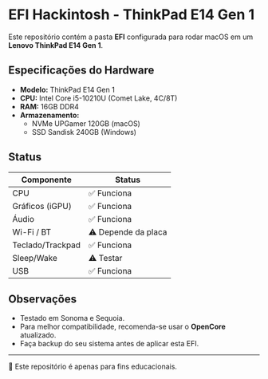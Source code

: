 # EFI Hackintosh - ThinkPad E14 Gen 1

Este repositório contém a pasta **EFI** configurada para rodar macOS em um **Lenovo ThinkPad E14 Gen 1**.

## Especificações do Hardware

- **Modelo:** ThinkPad E14 Gen 1  
- **CPU:** Intel Core i5-10210U (Comet Lake, 4C/8T)  
- **RAM:** 16GB DDR4  
- **Armazenamento:**  
  - NVMe UPGamer 120GB (macOS)  
  - SSD Sandisk 240GB (Windows)  

## Status

| Componente     | Status   |
|----------------|----------|
| CPU            | ✅ Funciona |
| Gráficos (iGPU) | ✅ Funciona |
| Áudio          | ✅ Funciona |
| Wi-Fi / BT     | ⚠️ Depende da placa |
| Teclado/Trackpad | ✅ Funciona |
| Sleep/Wake     | ⚠️ Testar |
| USB            | ✅ Funciona |

## Observações

- Testado em Sonoma e Sequoia.  
- Para melhor compatibilidade, recomenda-se usar o **OpenCore** atualizado.  
- Faça backup do seu sistema antes de aplicar esta EFI.  

---

📌 Este repositório é apenas para fins educacionais.  
